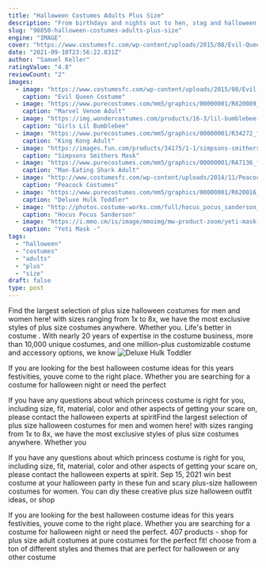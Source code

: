 ```yaml
---
title: "Halloween Costumes Adults Plus Size"
description: "From birthdays and nights out to hen, stag and halloween costumes, and of course christmas costumes, make every event amazing with our most popular fancy dress costumes and accessories. Choose"
slug: "98850-halloween-costumes-adults-plus-size"
engine: "IMAGE"
cover: "https://www.costumesfc.com/wp-content/uploads/2015/08/Evil-Queen-Costume-Plus-Size.jpg"
date: "2021-09-10T23:56:22.831Z"
author: "Samuel Keller"
ratingValue: "4.8"
reviewCount: "2"
images:
  - image: "https://www.costumesfc.com/wp-content/uploads/2015/08/Evil-Queen-Costume-Plus-Size.jpg"
    caption: "Evil Queen Costume"
  - image: "https://www.purecostumes.com/mm5/graphics/00000001/R820089_full_1.jpg"
    caption: "Marvel Venom Adult"
  - image: "https://img.wondercostumes.com/products/16-3/lil-bumblebee-costume.jpg"
    caption: "Girls Lil Bumblebee"
  - image: "https://www.purecostumes.com/mm5/graphics/00000001/R34272_full_1.jpg"
    caption: "King Kong Adult"
  - image: "https://images.fun.com/products/34175/1-1/simpsons-smithers-adult-mask.jpg"
    caption: "Simpsons Smithers Mask"
  - image: "https://www.purecostumes.com/mm5/graphics/00000001/RA7136_full_1.jpg"
    caption: "Man-Eating Shark Adult"
  - image: "http://www.costumesfc.com/wp-content/uploads/2014/11/Peacock-Costume-for-Girls.jpg"
    caption: "Peacock Costumes"
  - image: "https://www.purecostumes.com/mm5/graphics/00000001/R620016_full_1.jpg"
    caption: "Deluxe Hulk Toddler"
  - image: "http://photos.costume-works.com/full/hocus_pocus_sanderson_sisters5.jpg"
    caption: "Hocus Pocus Sanderson"
  - image: "https://i.mmo.cm/is/image/mmoimg/mw-product-zoom/yeti-mask--mw-131687-1.jpg"
    caption: "Yeti Mask -"
tags:
  - "halloween"
  - "costumes"
  - "adults"
  - "plus"
  - "size"
draft: false
type: post
---
```


Find the largest selection of plus size halloween costumes for men and women here! with sizes ranging from 1x to 8x, we have the most exclusive styles of plus size costumes anywhere. Whether you. Life's better in costume . With nearly 20 years of expertise in the costume business, more than 10,000 unique costumes, and one million-plus customizable costume and accessory options, we know
![Deluxe Hulk Toddler](https://www.purecostumes.com/mm5/graphics/00000001/R620016_full_1.jpg "Deluxe Hulk Toddler")

If you are looking for the best halloween costume ideas for this years festivities, youve come to the right place. Whether you are searching for a costume for halloween night or need the perfect
<!--inArticleAds-->

<!--galleryOne-->

If you have any questions about which princess costume is right for you, including size, fit, material, color and other aspects of getting your scare on, please contact the halloween experts at spiritFind the largest selection of plus size halloween costumes for men and women here! with sizes ranging from 1x to 8x, we have the most exclusive styles of plus size costumes anywhere. Whether you
<!--inArticleAds-->

<!--galleryTwo-->

If you have any questions about which princess costume is right for you, including size, fit, material, color and other aspects of getting your scare on, please contact the halloween experts at spirit. Sep 15, 2021 win best costume at your halloween party in these fun and scary plus-size halloween costumes for women. You can diy these creative plus size halloween outfit ideas, or shop
<!--galleryThree-->

If you are looking for the best halloween costume ideas for this years festivities, youve come to the right place. Whether you are searching for a costume for halloween night or need the perfect. 407 products - shop for plus size adult costumes at pure costumes for the perfect fit! choose from a ton of different styles and themes that are perfect for halloween or any other costume